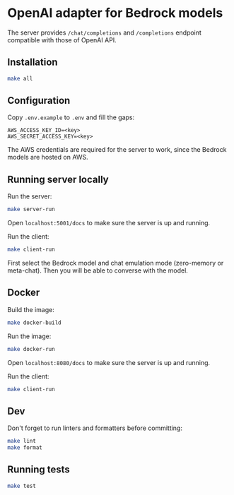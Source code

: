 # OpenAI adapter for Bedrock models

The server provides `/chat/completions` and `/completions` endpoint compatible with those of OpenAI API.

## Installation

```sh
make all
```

## Configuration

Copy `.env.example` to `.env` and fill the gaps:

```
AWS_ACCESS_KEY_ID=<key>
AWS_SECRET_ACCESS_KEY=<key>
```

The AWS credentials are required for the server to work, since the Bedrock models are hosted on AWS.

## Running server locally

Run the server:

```sh
make server-run
```

Open `localhost:5001/docs` to make sure the server is up and running.

Run the client:

```sh
make client-run
```

First select the Bedrock model and chat emulation mode (zero-memory or meta-chat).
Then you will be able to converse with the model.

## Docker

Build the image:

```sh
make docker-build
```

Run the image:

```sh
make docker-run
```

Open `localhost:8080/docs` to make sure the server is up and running.

Run the client:

```sh
make client-run
```

## Dev

Don't forget to run linters and formatters before committing:

```sh
make lint
make format
```

## Running tests

```sh
make test
```
